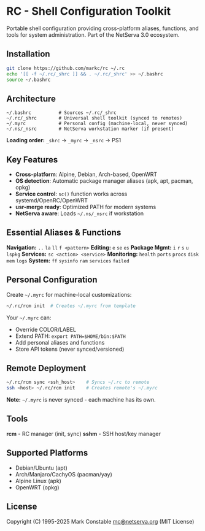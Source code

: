 # RC - Shell Configuration Toolkit

Portable shell configuration providing cross-platform aliases, functions, and tools for system administration. Part of the NetServa 3.0 ecosystem.

## Installation

```bash
git clone https://github.com/markc/rc ~/.rc
echo '[[ -f ~/.rc/_shrc ]] && . ~/.rc/_shrc' >> ~/.bashrc
source ~/.bashrc
```

## Architecture

```
~/.bashrc          # Sources ~/.rc/_shrc
~/.rc/_shrc        # Universal shell toolkit (synced to remotes)
~/.myrc            # Personal config (machine-local, never synced)
~/.ns/_nsrc        # NetServa workstation marker (if present)
```

**Loading order:** `_shrc` → `_myrc` → `_nsrc` → PS1

## Key Features

- **Cross-platform**: Alpine, Debian, Arch-based, OpenWRT
- **OS detection**: Automatic package manager aliases (apk, apt, pacman, opkg)
- **Service control**: `sc()` function works across systemd/OpenRC/OpenWRT
- **usr-merge ready**: Optimized PATH for modern systems
- **NetServa aware**: Loads `~/.ns/_nsrc` if workstation

## Essential Aliases & Functions

**Navigation:** `..` `la` `ll` `f <pattern>`
**Editing:** `e` `se` `es`
**Package Mgmt:** `i` `r` `s` `u` `lspkg`
**Services:** `sc <action> <service>`
**Monitoring:** `health` `ports` `procs` `disk` `mem` `logs`
**System:** `ff` `sysinfo` `ram` `services` `failed`

## Personal Configuration

Create `~/.myrc` for machine-local customizations:

```bash
~/.rc/rcm init  # Creates ~/.myrc from template
```

Your `~/.myrc` can:
- Override COLOR/LABEL
- Extend PATH: `export PATH=$HOME/bin:$PATH`
- Add personal aliases and functions
- Store API tokens (never synced/versioned)

## Remote Deployment

```bash
~/.rc/rcm sync <ssh_host>    # Syncs ~/.rc to remote
ssh <host> ~/.rc/rcm init    # Creates remote's ~/.myrc
```

**Note:** `~/.myrc` is never synced - each machine has its own.

## Tools

**rcm** - RC manager (init, sync)
**sshm** - SSH host/key manager

## Supported Platforms

- Debian/Ubuntu (apt)
- Arch/Manjaro/CachyOS (pacman/yay)
- Alpine Linux (apk)
- OpenWRT (opkg)

## License

Copyright (C) 1995-2025 Mark Constable <mc@netserva.org> (MIT License)
